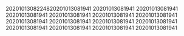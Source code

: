 2020101308224820201013081941
20201013081941
20201013081941
20201013081941
20201013081941
20201013081941
20201013081941
20201013081941
20201013081941
20201013081941
20201013081941
20201013081941
20201013081941
20201013081941
20201013081941
